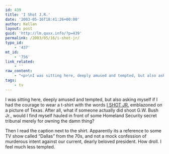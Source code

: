 ```yaml
---
id: 439
title: 'I Shot J.R.'
date: '2003-05-16T18:41:26+00:00'
author: Kellan
layout: post
guid: 'http://lm.quxx.info/?p=439'
permalink: /2003/05/16/i-shot-jr/
typo_id:
    - '437'
mt_id:
    - '756'
link_related:
    - ''
raw_content:
    - "<p>\nI was sitting here, deeply amused and tempted, but also asking myself if I had the courage to wear a t-shirt with the words \n<a href=\\\"http://www.glarkware.com/securestore/c181845p16266280.2.html\\\">I SHOT JR.</a> emblazoned on a picture of Texas.  After all, what if someone actually did shoot G.W. Bush Jr., would I find myself hauled in front of some Homeland Security secret tribunal merely for owning the damn thing?\n</p>\n<p>\nThen I read the caption next to the shirt.  Apparently its a reference to some TV show called \\\"Dallas\\\" from the 70s, and not a mock confession of murderous intent against our current, dearly beloved president.  How droll.  I feel much less tempted.\n</p>"
tags:
    - tv
---
```


I was sitting here, deeply amused and tempted, but also asking myself if I had the courage to wear a t-shirt with the words [I SHOT JR.](http://www.glarkware.com/securestore/c181845p16266280.2.html) emblazoned on a picture of Texas. After all, what if someone actually did shoot G.W. Bush Jr., would I find myself hauled in front of some Homeland Security secret tribunal merely for owning the damn thing?

Then I read the caption next to the shirt. Apparently its a reference to some TV show called “Dallas” from the 70s, and not a mock confession of murderous intent against our current, dearly beloved president. How droll. I feel much less tempted.